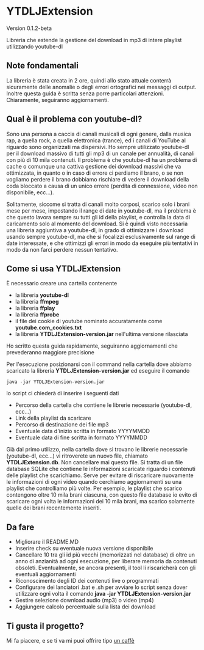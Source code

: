# YTDLJExtension
Version 0.1.2-beta
  
Libreria che estende la gestione del download in mp3 di intere playlist utilizzando youtube-dl

## Note fondamentali
La libreria è stata creata in 2 ore, quindi allo stato attuale conterrà sicuramente delle anomalie o degli errori ortografici nei messaggi di output. Inoltre questa guida è scritta senza porre particolari attenzioni. Chiaramente, seguiranno aggiornamenti.

## Qual è il problema con youtube-dl?
Sono una persona a caccia di canali musicali di ogni genere, dalla musica rap, a quella rock, a quella elettronica (trance), ed i canali di YouTube al riguardo sono organizzati ma dispersivi. Ho sempre utilizzato youtube-dl per il download massivo di tutti gli mp3 di un canale per annualità, di canali con più di 10 mila contenuti. Il problema è che youtube-dl ha un problema di cache o comunque una cattiva gestione dei download massivi che va ottimizzata, in quanto o in caso di errore ci perdiamo il brano, o se non vogliamo perdere il brano dobbiamo rischiare di vedere il download della coda bloccato a causa di un unico errore (perdita di connessione, video non disponibile, ecc...).

Solitamente, siccome si tratta di canali molto corposi, scarico solo i brani mese per mese, impostando il range di date in youtube-dl, ma il problema è che questo lavora sempre su tutti gli id della playlist, e controlla la data di caricamento solo al momento del download. Si è quindi visto necessaria una libreria aggiuntiva a youtube-dl, in grado di ottimizzare i download usando sempre youtube-dl, ma che si focalizzi esclusivamente sul range di date interessate, e che ottimizzi gli errori in modo da eseguire più tentativi in modo da non farci perdere nessun tentativo.

## Come si usa YTDLJExtension
È necessario creare una cartella contenente

  - la libreria **youtube-dl**
  - la libreria **ffmpeg**
  - la libreria **ffplay**
  - la libreria **ffprobe**
  - il file dei cookie di youtube nominato accuratamente come **youtube.com\_cookies.txt**
  - la libreria **YTDLJExtension-version.jar** nell'ultima versione rilasciata

Ho scritto questa guida rapidamente, seguiranno aggiornamenti che prevederanno maggiore precisione

Per l'esecuzione posizionarsi con il command nella cartella dove abbiamo scaricato la libreria **YTDLJExtension-version.jar** ed eseguire il comando

    java -jar YTDLJExtension-version.jar

lo script ci chiederà di inserire i seguenti dati

  - Percorso della cartella che contiene le librerie necessarie (youtube-dl, ecc...)
  - Link della playlist da scaricare
  - Percorso di destinazione dei file mp3
  - Eventuale data d'inizio scritta in formato YYYYMMDD
  - Eventuale data di fine scritta in formato YYYYMMDD

Già dal primo utilizzo, nella cartella dove si trovano le librerie necessarie (youtube-dl, ecc...) vi ritroverete un nuovo file, chiamato **YTDLJExtension.db**. Non cancellare mai questo file. Si tratta di un file database SQLite che contiene le informazioni scaricate riguardo i contenuti delle playlist che scarichiamo. Serve per evitare di riscaricare nuovamente le informazioni di ogni video quando cerchiamo aggiornamenti su una playlist che controlliamo più volte. Per esempio, le playlist che scarico contengono oltre 10 mila brani ciascuna, con questo file database io evito di scaricare ogni volta le informazioni dei 10 mila brani, ma scarico solamente quelle dei brani recentemente inseriti.

## Da fare
  - Migliorare il README.MD
  - Inserire check su eventuale nuova versione disponibile
  - Cancellare 10 tra gli id più vecchi (memorizzati nel database) di oltre un anno di anzianità ad ogni esecuzione, per liberare memoria da contenuti obsoleti. Eventualmente, se ancora presenti, il tool li riscaricherà con gli eventuali aggiornamenti
  - Riconoscimento degli ID dei contenuti live o programmati
  - Configurare dei lanciatori .bat e .sh per avviare lo script senza dover utilizzare ogni volta il comando **java -jar YTDLJExtension-version.jar**
  - Gestire selezione download audio (mp3) o video (mp4)
  - Aggiungere calcolo percentuale sulla lista dei download

## Ti gusta il progetto?
Mi fa piacere, e se ti va mi puoi offrire tipo [un caffè](https://ko-fi.com/francescoceliento)
